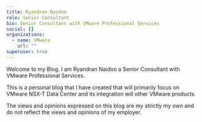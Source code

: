 ```yaml
---
title: Ryandran Naidoo
role: Senior Consultant
bio: Senior Consultant with VMware Professional Services
social: []
organizations:
  - name: VMware
    url: ""
superuser: true
---
```

Welcome to my Blog. I am Ryandran Naidoo a Senior Consultant with VMware Professional Services.

This is a personal blog that I have created that will primarily focus on VMware NSX-T Data Center and its integration will other VMware products.

The views and opinions expressed on this blog are my strictly my own and do not reflect the views and opinions of my employer.